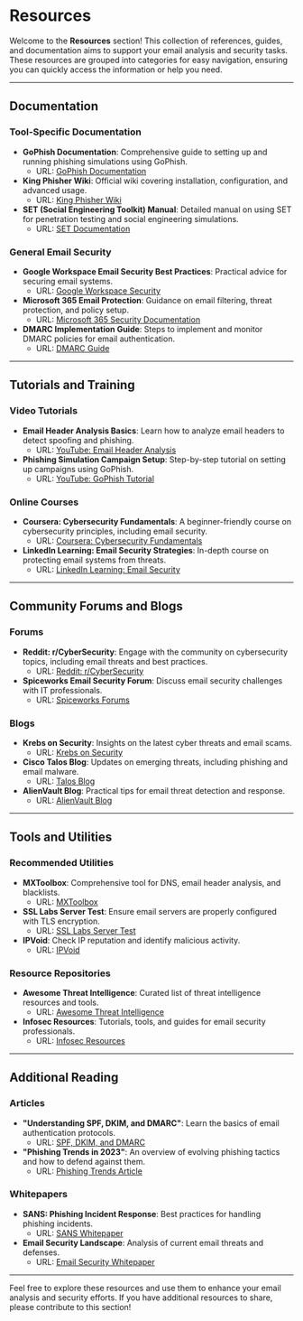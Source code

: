 # Resources

Welcome to the **Resources** section! This collection of references, guides, and documentation aims to support your email analysis and security tasks. These resources are grouped into categories for easy navigation, ensuring you can quickly access the information or help you need.

---

## Documentation

### Tool-Specific Documentation
- **GoPhish Documentation**: Comprehensive guide to setting up and running phishing simulations using GoPhish.
  - URL: [GoPhish Documentation](https://getgophish.com/documentation/)
- **King Phisher Wiki**: Official wiki covering installation, configuration, and advanced usage.
  - URL: [King Phisher Wiki](https://github.com/securestate/king-phisher/wiki)
- **SET (Social Engineering Toolkit) Manual**: Detailed manual on using SET for penetration testing and social engineering simulations.
  - URL: [SET Documentation](https://github.com/trustedsec/social-engineer-toolkit/wiki)

### General Email Security
- **Google Workspace Email Security Best Practices**: Practical advice for securing email systems.
  - URL: [Google Workspace Security](https://support.google.com/a/answer/60762)
- **Microsoft 365 Email Protection**: Guidance on email filtering, threat protection, and policy setup.
  - URL: [Microsoft 365 Security Documentation](https://docs.microsoft.com/en-us/microsoft-365/security/)
- **DMARC Implementation Guide**: Steps to implement and monitor DMARC policies for email authentication.
  - URL: [DMARC Guide](https://dmarc.org/)

---

## Tutorials and Training

### Video Tutorials
- **Email Header Analysis Basics**: Learn how to analyze email headers to detect spoofing and phishing.
  - URL: [YouTube: Email Header Analysis](https://www.youtube.com/results?search_query=email+header+analysis)
- **Phishing Simulation Campaign Setup**: Step-by-step tutorial on setting up campaigns using GoPhish.
  - URL: [YouTube: GoPhish Tutorial](https://www.youtube.com/results?search_query=gophish+tutorial)

### Online Courses
- **Coursera: Cybersecurity Fundamentals**: A beginner-friendly course on cybersecurity principles, including email security.
  - URL: [Coursera: Cybersecurity Fundamentals](https://www.coursera.org/)
- **LinkedIn Learning: Email Security Strategies**: In-depth course on protecting email systems from threats.
  - URL: [LinkedIn Learning: Email Security](https://www.linkedin.com/learning/)

---

## Community Forums and Blogs

### Forums
- **Reddit: r/CyberSecurity**: Engage with the community on cybersecurity topics, including email threats and best practices.
  - URL: [Reddit: r/CyberSecurity](https://www.reddit.com/r/cybersecurity/)
- **Spiceworks Email Security Forum**: Discuss email security challenges with IT professionals.
  - URL: [Spiceworks Forums](https://community.spiceworks.com/email-security)

### Blogs
- **Krebs on Security**: Insights on the latest cyber threats and email scams.
  - URL: [Krebs on Security](https://krebsonsecurity.com/)
- **Cisco Talos Blog**: Updates on emerging threats, including phishing and email malware.
  - URL: [Talos Blog](https://blog.talosintelligence.com/)
- **AlienVault Blog**: Practical tips for email threat detection and response.
  - URL: [AlienVault Blog](https://cybersecurity.att.com/blogs/)

---

## Tools and Utilities

### Recommended Utilities
- **MXToolbox**: Comprehensive tool for DNS, email header analysis, and blacklists.
  - URL: [MXToolbox](https://mxtoolbox.com/)
- **SSL Labs Server Test**: Ensure email servers are properly configured with TLS encryption.
  - URL: [SSL Labs Server Test](https://www.ssllabs.com/)
- **IPVoid**: Check IP reputation and identify malicious activity.
  - URL: [IPVoid](https://www.ipvoid.com/)

### Resource Repositories
- **Awesome Threat Intelligence**: Curated list of threat intelligence resources and tools.
  - URL: [Awesome Threat Intelligence](https://github.com/hslatman/awesome-threat-intelligence)
- **Infosec Resources**: Tutorials, tools, and guides for email security professionals.
  - URL: [Infosec Resources](https://resources.infosecinstitute.com/)

---

## Additional Reading

### Articles
- **"Understanding SPF, DKIM, and DMARC"**: Learn the basics of email authentication protocols.
  - URL: [SPF, DKIM, and DMARC](https://postmarkapp.com/guides/spf-dkim-dmarc)
- **"Phishing Trends in 2023"**: An overview of evolving phishing tactics and how to defend against them.
  - URL: [Phishing Trends Article](https://www.example.com)

### Whitepapers
- **SANS: Phishing Incident Response**: Best practices for handling phishing incidents.
  - URL: [SANS Whitepaper](https://www.sans.org/white-papers/)
- **Email Security Landscape**: Analysis of current email threats and defenses.
  - URL: [Email Security Whitepaper](https://www.example.com)

---

Feel free to explore these resources and use them to enhance your email analysis and security efforts. If you have additional resources to share, please contribute to this section!

